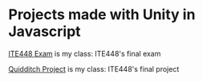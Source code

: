 # Projects made with Unity in Javascript

[ITE448 Exam](/ITE448%20Exam/) is my class: ITE448's final exam

[Quidditch Project](/Quidditch%20Project/)  is my class: ITE448's final project
